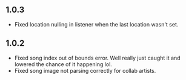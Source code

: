 ## 1.0.3
- Fixed location nulling in listener when the last location wasn't set.

## 1.0.2
- Fixed song index out of bounds error. Well really just caught it and lowered the chance of it happening lol.
- Fixed song image not parsing correctly for collab artists.